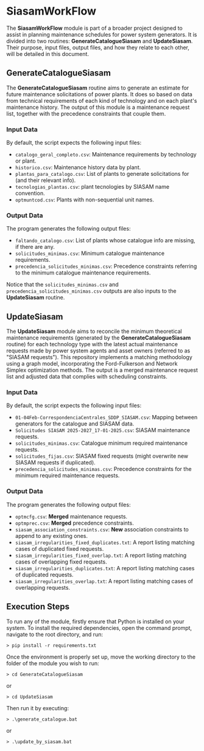# SiasamWorkFlow

The **SiasamWorkFlow** module is part of a broader project designed to assist in planning maintenance schedules for power system generators. It is divided into two routines: **GenerateCatalogueSiasam** and **UpdateSiasam**. Their purpose, input files, output files, and how they relate to each other, will be detailed in this document.

## GenerateCatalogueSiasam

The **GenerateCatalogueSiasam** routine aims to generate an estimate for future maintenance solicitations of power plants. It does so based on data from technical requirements of each kind of technology and on each plant's maintenance history. The output of this module is a maintenance request list, together with the precedence constraints that couple them.

### Input Data
By default, the script expects the following input files:
- `catalogo_geral_completo.csv`: Maintenance requirements by technology or plant.
- `historico.csv`: Maintenance history data by plant.
- `plantas_para_catalogo.csv`: List of plants to generate solicitations for (and their relevant info).
- `tecnologias_plantas.csv`: plant tecnologies by SIASAM name convention.
- `optmuntcod.csv`: Plants with non-sequential unit names.

### Output Data
The program generates the following output files:
- `faltando_catalogo.csv`: List of plants whose catalogue info are missing, if there are any.
- `solicitudes_minimas.csv`: Minimum catalogue maintenance requirements.
- `precedencia_solicitudes_minimas.csv`: Precedence constraints referring to the minimum catalogue maintenance requirements.

Notice that the `solicitudes_minimas.csv` and `precedencia_solicitudes_minimas.csv` outputs are also inputs to the **UpdateSiasam** routine.

## UpdateSiasam

The **UpdateSiasam** module aims to reconcile the minimum theoretical maintenance requirements (generated by the **GenerateCatalogueSiasam** routine) for each technology type with the latest actual maintenance requests made by power system agents and asset owners (referred to as "SIASAM requests"). This repository implements a matching methodology using a graph model, incorporating the Ford-Fulkerson and Network Simplex optimization methods. The output is a merged maintenance request list and adjusted data that complies with scheduling constraints.

### Input Data
By default, the script expects the following input files:
- `01-04Feb-CorrespondenciaCentrales_SDDP_SIASAM.csv`: Mapping between generators for the catalogue and SIASAM data.
- `Solicitudes SIASAM 2025-2027_17-01-2025.csv`: SIASAM maintenance requests.
- `solicitudes_minimas.csv`: Catalogue minimum required maintenance requests.
- `solicitudes_fijas.csv`: SIASAM fixed requests (might overwrite new SIASAM requests if duplicated).
- `precedencia_solicitudes_minimas.csv`: Precedence constraints for the minimum required maintenance requests.

### Output Data
The program generates the following output files:
- `optmcfg.csv`: **Merged** maintenance requests.
- `optmprec.csv`: **Merged** precedence constraints.
- `siasam_association_constraints.csv`: **New** association constraints to append to any existing ones.
- `siasam_irregularities_fixed_duplicates.txt`: A report listing matching cases of duplicated fixed requests.
- `siasam_irregularities_fixed_overlap.txt`: A report listing matching cases of overlapping fixed requests.
- `siasam_irregularities_duplicates.txt`: A report listing matching cases of duplicated requests.
- `siasam_irregularities_overlap.txt`: A report listing matching cases of overlapping requests.

## Execution Steps
To run any of the module, firstly ensure that Python is installed on your system. To install the required dependencies, open the command prompt, navigate to the root directory, and run:
```
> pip install -r requirements.txt
```
Once the environment is properly set up, move the working directory to the folder of the module you wish to run:
```
> cd GenerateCatalogueSiasam
```
or
```
> cd UpdateSiasam
```
Then run it by executing:
```
> .\generate_catalogue.bat
```
or
```
> .\update_by_siasam.bat
```